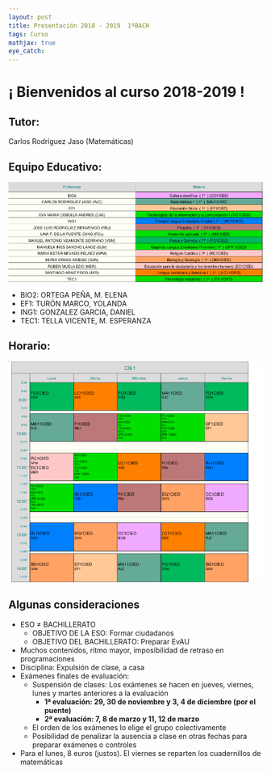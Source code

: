 ```yaml
---
layout: post
title: Presentación 2018 - 2019	 1ºBACH
tags: Curso
mathjax: true
eye_catch: 
---
```


# ¡ Bienvenidos al curso 2018-2019 !


## Tutor:

Carlos Rodríguez Jaso (Matemáticas)

## Equipo Educativo:

![](/assets/img/2018-09-13-095439_897x352_scrot.png)

- BIO2: ORTEGA PEÑA, M. ELENA 
- EF1: TURÓN MARCO, YOLANDA 
- ING1: GONZALEZ GARCIA, DANIEL 
- TEC1: TELLA VICENTE, M. ESPERANZA 

## Horario:

![](/assets/img/2018-09-13-094457_774x672_scrot.png)

## Algunas consideraciones

- ESO $\neq$ BACHILLERATO
  - OBJETIVO DE LA ESO: Formar ciudadanos
  - OBJETIVO DEL BACHILLERATO: Preparar EvAU
- Muchos contenidos, ritmo mayor, imposibilidad de retraso en programaciones
- Disciplina: Expulsión de clase, a casa
- Exámenes finales de evaluación:
  - Suspensión de clases: Los exámenes se hacen en jueves, viernes, lunes y martes anteriores a la evaluación 
    - **1ª evaluación: 29, 30 de noviembre y 3, 4 de diciembre (por el puente)**
    - **2ª evaluación: 7, 8 de marzo y 11, 12 de marzo**
  - El orden de los exámenes lo elige el grupo colectivamente
  - Posibilidad de penalizar la ausencia a clase en otras fechas para preparar exámenes o controles
- Para el lunes, 8 euros (justos). El viernes se reparten los cuadernillos de matemáticas